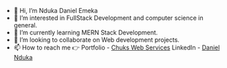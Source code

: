 - 👋 Hi, I’m Nduka Daniel Emeka
- 👀 I’m interested in FullStack Development and computer science in general.
- 🌱 I’m currently learning MERN Stack Development.
- 💞️ I’m looking to collaborate on Web development projects.
- 📫 How to reach me 👉
Portfolio - <a href="https://bit.ly/39oFRxR">Chuks Web Services</a>
LinkedIn - <a href="https://www.linkedin.com/in/daniel-nduka-0452a2213/">Daniel Nduka</a>

<!---
ndukachukz/ndukachukz is a ✨ special ✨ repository because its `README.md` (this file) appears on your GitHub profile.
You can click the Preview link to take a look at your changes.
--->
